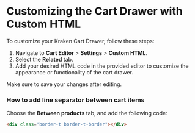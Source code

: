 # Customizing the Cart Drawer with Custom HTML

To customize your Kraken Cart Drawer, follow these steps:

1. Navigate to **Cart Editor** > **Settings** > **Custom HTML**.
2. Select the **Related** tab.
3. Add your desired HTML code in the provided editor to customize the appearance or functionality of the cart drawer.

Make sure to save your changes after editing.

### How to add line separator between cart items

Choose the **Between products** tab, and add the following code:

```html
<div class="border-t border-t-border"></div>
```
